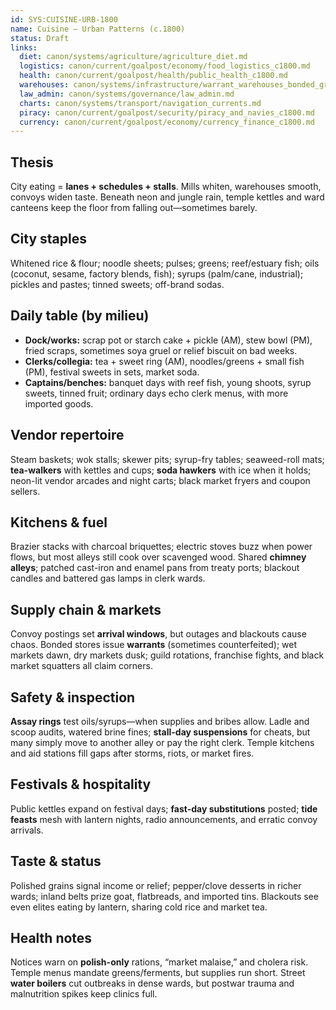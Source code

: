 ```yaml
---
id: SYS:CUISINE-URB-1800
name: Cuisine — Urban Patterns (c.1800)
status: Draft
links:
  diet: canon/systems/agriculture/agriculture_diet.md
  logistics: canon/current/goalpost/economy/food_logistics_c1800.md
  health: canon/current/goalpost/health/public_health_c1800.md
  warehouses: canon/systems/infrastructure/warrant_warehouses_bonded_granaries_c700_1300.md
  law_admin: canon/systems/governance/law_admin.md
  charts: canon/systems/transport/navigation_currents.md
  piracy: canon/current/goalpost/security/piracy_and_navies_c1800.md
  currency: canon/current/goalpost/economy/currency_finance_c1800.md
---
```


## Thesis

City eating = **lanes + schedules + stalls**. Mills whiten, warehouses smooth, convoys widen taste. Beneath neon and jungle rain, temple kettles and ward canteens keep the floor from falling out—sometimes barely.

## City staples

Whitened rice & flour; noodle sheets; pulses; greens; reef/estuary fish; oils (coconut, sesame, factory blends, fish); syrups (palm/cane, industrial); pickles and pastes; tinned sweets; off-brand sodas.

## Daily table (by milieu)

* **Dock/works:** scrap pot or starch cake + pickle (AM), stew bowl (PM), fried scraps, sometimes soya gruel or relief biscuit on bad weeks.
* **Clerks/collegia:** tea + sweet ring (AM), noodles/greens + small fish (PM), festival sweets in sets, market soda.
* **Captains/benches:** banquet days with reef fish, young shoots, syrup sweets, tinned fruit; ordinary days echo clerk menus, with more imported goods.

## Vendor repertoire

Steam baskets; wok stalls; skewer pits; syrup-fry tables; seaweed-roll mats; **tea-walkers** with kettles and cups; **soda hawkers** with ice when it holds; neon-lit vendor arcades and night carts; black market fryers and coupon sellers.

## Kitchens & fuel

Brazier stacks with charcoal briquettes; electric stoves buzz when power flows, but most alleys still cook over scavenged wood.
Shared **chimney alleys**; patched cast-iron and enamel pans from treaty ports; blackout candles and battered gas lamps in clerk wards.

## Supply chain & markets

Convoy postings set **arrival windows**, but outages and blackouts cause chaos.
Bonded stores issue **warrants** (sometimes counterfeited); wet markets dawn, dry markets dusk; guild rotations, franchise fights, and black market squatters all claim corners.

## Safety & inspection

**Assay rings** test oils/syrups—when supplies and bribes allow.
Ladle and scoop audits, watered brine fines; **stall-day suspensions** for cheats, but many simply move to another alley or pay the right clerk.
Temple kitchens and aid stations fill gaps after storms, riots, or market fires.

## Festivals & hospitality

Public kettles expand on festival days; **fast-day substitutions** posted; **tide feasts** mesh with lantern nights, radio announcements, and erratic convoy arrivals.

## Taste & status

Polished grains signal income or relief; pepper/clove desserts in richer wards; inland belts prize goat, flatbreads, and imported tins.
Blackouts see even elites eating by lantern, sharing cold rice and market tea.

## Health notes

Notices warn on **polish-only** rations, “market malaise,” and cholera risk.
Temple menus mandate greens/ferments, but supplies run short.
Street **water boilers** cut outbreaks in dense wards, but postwar trauma and malnutrition spikes keep clinics full.
